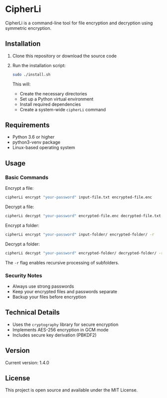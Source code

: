 # CipherLi

CipherLi is a command-line tool for file encryption and decryption using symmetric encryption.

## Installation

1. Clone this repository or download the source code
2. Run the installation script:

   ```bash
   sudo ./install.sh
   ```

   This will:
   - Create the necessary directories
   - Set up a Python virtual environment
   - Install required dependencies
   - Create a system-wide `cipherLi` command

## Requirements

- Python 3.6 or higher
- python3-venv package
- Linux-based operating system

## Usage

### Basic Commands

Encrypt a file:

```bash
cipherLi encrypt "your-password" input-file.txt encrypted-file.enc
```

Decrypt a file:

```bash
cipherLi decrypt "your-password" encrypted-file.enc decrypted-file.txt
```

Encrypt a folder:

```bash
cipherLi encrypt "your-password" input-folder/ encrypted-folder/ -r
```

Decrypt a folder:

```bash
cipherLi decrypt "your-password" encrypted-folder/ decrypted-folder/ -r
```

The `-r` flag enables recursive processing of subfolders.

### Security Notes

- Always use strong passwords
- Keep your encrypted files and passwords separate
- Backup your files before encryption

## Technical Details

- Uses the `cryptography` library for secure encryption
- Implements AES-256 encryption in GCM mode
- Includes secure key derivation (PBKDF2)

## Version

Current version: 1.4.0

## License

This project is open source and available under the MIT License.